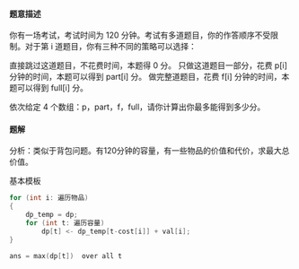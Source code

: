#### 题意描述
你有一场考试，考试时间为 120 分钟。考试有多道题目，你的作答顺序不受限制。对于第 i 道题目，你有三种不同的策略可以选择：

直接跳过这道题目，不花费时间，本题得 0 分。
只做这道题目一部分，花费 p[i] 分钟的时间，本题可以得到 part[i] 分。
做完整道题目，花费 f[i] 分钟的时间，本题可以得到 full[i] 分。

依次给定 4 个数组：p，part，f，full，请你计算出你最多能得到多少分。

#### 题解

分析：类似于背包问题。有120分钟的容量，有一些物品的价值和代价，求最大总价值。

基本模板
```cpp
for (int i: 遍历物品)
{
    dp_temp = dp;
    for (int t: 遍历容量)
        dp[t] <- dp_temp[t-cost[i]] + val[i];
}

ans = max(dp[t])  over all t
```
